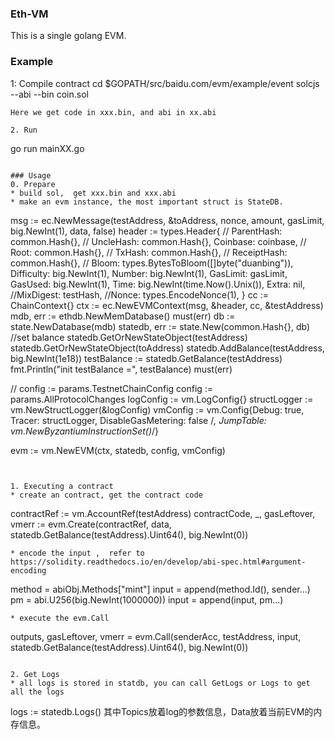 ### Eth-VM
This is a single golang EVM.

### Example

1: Compile contract
cd  $GOPATH/src/baidu.com/evm/example/event
solcjs --abi --bin coin.sol
```
Here we get code in xxx.bin, and abi in xx.abi

2. Run

```
go run mainXX.go 
```

### Usage
0. Prepare
* build sol,  get xxx.bin and xxx.abi 
* make an evm instance, the most important struct is StateDB. 
```
msg := ec.NewMessage(testAddress, &toAddress, nonce, amount, gasLimit, big.NewInt(1), data, false)
header := types.Header{
    // ParentHash: common.Hash{},
    // UncleHash:  common.Hash{},
    Coinbase: coinbase,
    //  Root:        common.Hash{},
    //  TxHash:      common.Hash{},
    //  ReceiptHash: common.Hash{},
    //  Bloom:      types.BytesToBloom([]byte("duanbing")),
    Difficulty: big.NewInt(1),
    Number:     big.NewInt(1),
    GasLimit:   gasLimit,
    GasUsed:    big.NewInt(1),
    Time:       big.NewInt(time.Now().Unix()),
    Extra:      nil,
    //MixDigest:  testHash,
    //Nonce:      types.EncodeNonce(1),
}
cc := ChainContext{}
ctx := ec.NewEVMContext(msg, &header, cc, &testAddress)
mdb, err := ethdb.NewMemDatabase()
must(err)
db := state.NewDatabase(mdb)
statedb, err := state.New(common.Hash{}, db)
//set balance
statedb.GetOrNewStateObject(testAddress)
statedb.GetOrNewStateObject(toAddress)
statedb.AddBalance(testAddress, big.NewInt(1e18))
testBalance := statedb.GetBalance(testAddress)
fmt.Println("init testBalance =", testBalance)
must(err)

//  config := params.TestnetChainConfig
config := params.AllProtocolChanges
logConfig := vm.LogConfig{}
structLogger := vm.NewStructLogger(&logConfig)
vmConfig := vm.Config{Debug: true, Tracer: structLogger, DisableGasMetering: false /*, JumpTable: vm.NewByzantiumInstructionSet()*/}

evm := vm.NewEVM(ctx, statedb, config, vmConfig)
```


1. Executing a contract
* create an contract, get the contract code
```
contractRef := vm.AccountRef(testAddress)
contractCode, _, gasLeftover, vmerr := evm.Create(contractRef, data, statedb.GetBalance(testAddress).Uint64(), big.NewInt(0))
```
* encode the input ,  refer to https://solidity.readthedocs.io/en/develop/abi-spec.html#argument-encoding
```
method = abiObj.Methods["mint"]
input = append(method.Id(), sender...)
pm = abi.U256(big.NewInt(1000000))
input = append(input, pm...)
```
* execute the evm.Call
```
outputs, gasLeftover, vmerr = evm.Call(senderAcc, testAddress, input, statedb.GetBalance(testAddress).Uint64(), big.NewInt(0))
```

2. Get Logs
* all logs is stored in statdb, you can call GetLogs or Logs to get all the logs
```
logs := statedb.Logs()
其中Topics放着log的参数信息，Data放着当前EVM的内存信息。 
```

